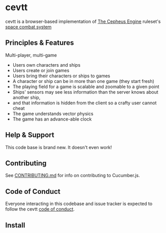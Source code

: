 # cevtt

cevtt is a browser-based implementation of [The Cepheus Engine](https://www.orffenspace.com/cepheus-srd/introduction.html) ruleset's [space combat system](https://www.orffenspace.com/cepheus-srd/space-combat.html)

## Principles & Features
Multi-player, multi-game

* Users own characters and ships
* Users create or join games
* Users bring their characters or ships to games
* A character or ship can be in more than one game (they start fresh)
* The playing field for a game is scalable and zoomable to a given point
* Ships' sensors may see less information than the server knows about another ship,
* and that information is hidden from the client so a crafty user cannot cheat
* The game understands vector physics
* The game has an advance-able clock

## Help & Support
This code base is brand new. It doesn't even work!

## Contributing

See [CONTRIBUTING.md](CONTRIBUTING.md) for info on contributing to Cucumber.js.

## Code of Conduct

Everyone interacting in this codebase and issue tracker is expected to follow the cevtt [code of conduct](CODE_OF_CONDUCT.md).

## Install

